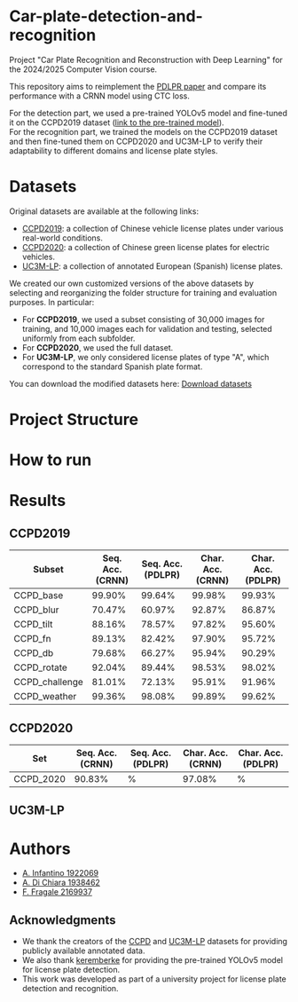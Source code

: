 # Car-plate-detection-and-recognition

Project "Car Plate Recognition and Reconstruction with Deep Learning" for the 2024/2025 Computer Vision course.

This repository aims to reimplement the [PDLPR paper](https://www.mdpi.com/1424-8220/24/9/2791) and compare its performance with a CRNN model using CTC loss.

For the detection part, we used a pre-trained YOLOv5 model and fine-tuned it on the CCPD2019 dataset ([link to the pre-trained model](https://huggingface.co/keremberke/yolov5n-license-plate)).  
For the recognition part, we trained the models on the CCPD2019 dataset and then fine-tuned them on CCPD2020 and UC3M-LP to verify their adaptability to different domains and license plate styles.


# Datasets
Original datasets are available at the following links:
- [CCPD2019](https://github.com/detectRecog/CCPD): a collection of Chinese vehicle license plates under various real-world conditions.
- [CCPD2020](https://github.com/detectRecog/CCPD): a collection of Chinese green license plates for electric vehicles.
- [UC3M-LP](https://github.com/ramajoballester/UC3M-LP): a collection of annotated European (Spanish) license plates.

We created our own customized versions of the above datasets by selecting and reorganizing the folder structure for training and evaluation purposes. In particular:

- For **CCPD2019**, we used a subset consisting of 30,000 images for training, and 10,000 images each for validation and testing, selected uniformly from each subfolder.
- For **CCPD2020**, we used the full dataset.
- For **UC3M-LP**, we only considered license plates of type "A", which correspond to the standard Spanish plate format.

You can download the modified datasets here: [Download datasets](https://www.youtube.com/watch?v=dQw4w9WgXcQ)

# Project Structure


# How to run

# Results
## CCPD2019
| Subset          | Seq. Acc. (CRNN) | Seq. Acc. (PDLPR) | Char. Acc. (CRNN) | Char. Acc. (PDLPR) |
|-----------------|------------------|-------------------|-------------------|--------------------|
| CCPD_base       | 99.90%           | 99.64%            | 99.98%            | 99.93%             |
| CCPD_blur       | 70.47%           | 60.97%            | 92.87%            | 86.87%             |
| CCPD_tilt       | 88.16%           | 78.57%            | 97.82%            | 95.60%             |
| CCPD_fn         | 89.13%           | 82.42%            | 97.90%            | 95.72%             |
| CCPD_db         | 79.68%           | 66.27%            | 95.94%            | 90.29%             |
| CCPD_rotate     | 92.04%           | 89.44%            | 98.53%            | 98.02%             |
| CCPD_challenge  | 81.01%           | 72.13%            | 95.91%            | 91.96%             |
| CCPD_weather    | 99.36%           | 98.08%            | 99.89%            | 99.62%             |

## CCPD2020
| Set          | Seq. Acc. (CRNN) | Seq. Acc. (PDLPR) | Char. Acc. (CRNN) | Char. Acc. (PDLPR) |
|-----------------|------------------|-------------------|-------------------|--------------------|
| CCPD_2020       | 90.83%           | %            | 97.08%            | %             |

## UC3M-LP


# Authors
- [A. Infantino 1922069](https://github.com/alessiainf)
- [A. Di Chiara 1938462](https://github.com/AlessandroDiChiara)
- [F. Fragale 2169937](https://github.com/Bannfrost99)

## Acknowledgments
- We thank the creators of the [CCPD](https://github.com/detectRecog/CCPD) and [UC3M-LP](https://github.com/ramajoballester/UC3M-LP) datasets for providing publicly available annotated data.
- We also thank [keremberke](https://huggingface.co/keremberke) for providing the pre-trained YOLOv5 model for license plate detection.
- This work was developed as part of a university project for license plate detection and recognition.

